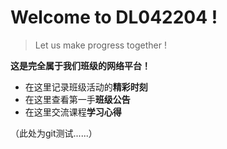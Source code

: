 # Welcome to DL042204 !

> Let us make progress together !

**这是完全属于我们班级的网络平台！**

- 在这里记录班级活动的**精彩时刻**
- 在这里查看第一手**班级公告**
- 在这里交流课程**学习心得**

（此处为git测试......）

